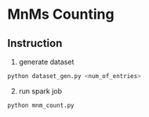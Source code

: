 # MnMs Counting

## Instruction

1. generate dataset

```bash
python dataset_gen.py <num_of_entries>
```

2. run spark job

```bash
python mnm_count.py
```
